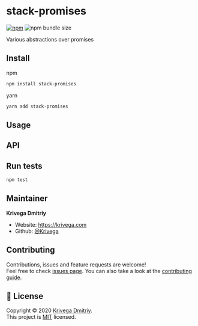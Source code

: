# stack-promises

[![npm](https://img.shields.io/npm/v/stack-promises?style=flat-square)](https://www.npmjs.com/package/stack-promises)
![npm bundle size](https://img.shields.io/bundlephobia/minzip/stack-promises?style=flat-square)

Various abstractions over promises

## Install

npm

```sh
npm install stack-promises
```

yarn

```sh
yarn add stack-promises
```

## Usage

## API

## Run tests

```sh
npm test
```

## Maintainer

**Krivega Dmitriy**

- Website: https://krivega.com
- Github: [@Krivega](https://github.com/Krivega)

## Contributing

Contributions, issues and feature requests are welcome!<br />Feel free to check [issues page](https://github.com/Krivega/stack-promises/issues). You can also take a look at the [contributing guide](https://github.com/Krivega/stack-promises/blob/master/CONTRIBUTING.md).

## 📝 License

Copyright © 2020 [Krivega Dmitriy](https://github.com/Krivega).<br />
This project is [MIT](https://github.com/Krivega/stack-promises/blob/master/LICENSE) licensed.
